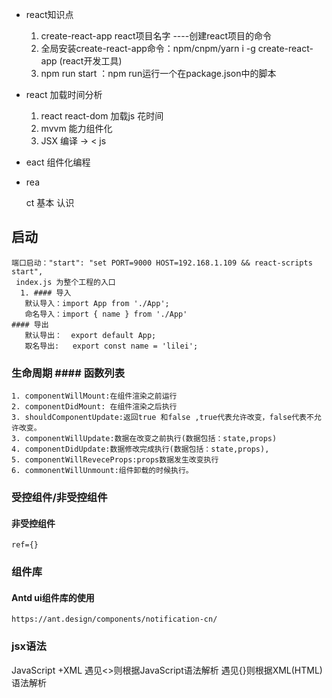 - react知识点
    1. create-react-app  react项目名字 ----创建react项目的命令
    2. 全局安装create-react-app命令：npm/cnpm/yarn i -g create-react-app (react开发工具)
    3. npm run start ：npm run运行一个在package.json中的脚本
- react 加载时间分析
    1. react react-dom 加载js 花时间
    2. mvvm 能力组件化
    3. JSX 编译 -> < js
-   eact 组件化编程 
- rea

    ct 基本 认识

 ## 启动
    端口启动："start": "set PORT=9000 HOST=192.168.1.109 && react-scripts start",
     index.js 为整个工程的入口
      1. #### 导入
    ​	默认导入：import App from './App';
    ​	命名导入：import { name } from './App'
    #### 导出
    ​	默认导出：  export default App;
    ​	取名导出:	export const name = 'lilei';
### 生命周期    #### 函数列表
    1. componentWillMount:在组件渲染之前运行
    2. componentDidMount: 在组件渲染之后执行
    3. shouldComponentUpdate:返回true 和false ,true代表允许改变，false代表不允许改变。
    3. componentWillUpdate:数据在改变之前执行(数据包括：state,props)
    4. componentDidUpdate:数据修改完成执行(数据包括：state,props),
    5. componentWillReveceProps:props数据发生改变执行
    6. commonentWillUnmount:组件卸载的时候执行。
### 受控组件/非受控组件

#### 非受控组件 
    ref={}

### 组件库
#### Antd ui组件库的使用
    https://ant.design/components/notification-cn/
    

### jsx语法
 JavaScript +XML
  遇见<>则根据JavaScript语法解析
  遇见{}则根据XML(HTML)语法解析
